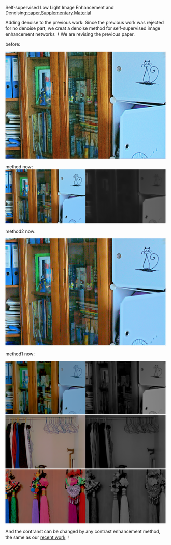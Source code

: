 Self-supervised Low Light Image Enhancement and Denoising:[paper](https://www.researchgate.net/publication/349683113_Self-supervised_Low_Light_Image_Enhancement_and_Denoising),[Supplementary Material](https://www.researchgate.net/publication/349683003_Self-supervised_Low_Light_Image_Enhancement_and_Denoising_Supplementary_Material)

Adding denoise to the previous work: Since the previous work was rejected for no denoise part, we creat a denoise method for self-supervised image enhancement networks ！We are revising the previous paper. 

before:

![image_before](https://github.com/hitzhangyu/V2-Self-supervised-Image-Enhancement-Network-Training-With-Low-Light-Images-Only/blob/master/2before.png)

method now:
![paper_used](https://github.com/hitzhangyu/V2-Self-supervised-Image-Enhancement-Network-Training-With-Low-Light-Images-Only/blob/master/eval_Decom_1_2000.png)

method2 now:

![image_after](https://github.com/hitzhangyu/V2-Self-supervised-Image-Enhancement-Network-Training-With-Low-Light-Images-Only/blob/master/2after.png)

method1 now:

![image1](https://github.com/hitzhangyu/V2-Self-supervised-Image-Enhancement-Network-Training-With-Low-Light-Images-Only/blob/master/eval_Decom_1_8000.png)
![image2](https://github.com/hitzhangyu/V2-Self-supervised-Image-Enhancement-Network-Training-With-Low-Light-Images-Only/blob/master/eval_Decom_3_8000.png)
![image4](https://github.com/hitzhangyu/V2-Self-supervised-Image-Enhancement-Network-Training-With-Low-Light-Images-Only/blob/master/eval_Decom_4_8000.png)

And the contranst can be changed by any contrast enhancement method, the same as our [recent work](https://github.com/hitzhangyu/image-enhancement-with-denoise) ！
